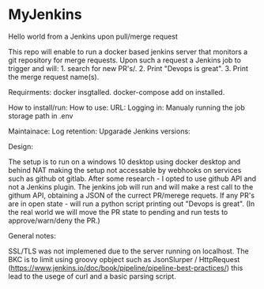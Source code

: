 # MyJenkins
Hello world from a Jenkins upon pull/merge request

This repo will enable to run a docker based jenkins server that monitors a git repository for merge requests.
Upon such a request a Jenkins job to trigger and will:
	1. search for new PR's/.
	2. Print "Devops is great".
	3. Print the merge request name(s).

Requirments:
docker insgtalled. 
docker-compose add on installed.


How to install/run:
How to use:
	URL:
	Logging in:
	Manualy running the job
	storage path in .env

Maintainace:
	Log retention:
	Upgarade Jenkins versions:

Design:

The setup is to run on a windows 10 desktop using docker desktop and behind NAT making the setup not accessable by webhooks on services such as github ot gitlab.
After some research - I opted to use github API and not a Jenkins plugin.
The jenkins job will run and will make a rest call to the githum API, obtaining a JSON of the currect PR/merege requets.
If any PR's are in open state - will run a python script printing out "Devops is great".
(In the real world we will move the PR state to pending and run tests to approve/warn/deny the PR.)


General notes:

SSL/TLS was not implemened due to the server running on localhost.
The BKC is to limit using groovy opbject such as JsonSlurper / HttpRequest (https://www.jenkins.io/doc/book/pipeline/pipeline-best-practices/)
this lead to the usege of curl and a basic parsing script.